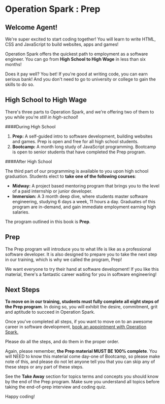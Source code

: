 
Operation Spark : Prep
===
## Welcome Agent!

We're super excited to start coding together! You will learn to write HTML, CSS and JavaScript to build websites, apps and games!

Operation Spark offers the quickest path to employment as a software engineer. You can go from **High School to High Wage** in less than six months!

Does it pay well? You bet! If you're good at writing code, you can earn serious bank! And you don't need to go to university or college to gain the skills to do so. 

## High School to High Wage

There's three parts to Operation Spark, and we're offering two of them to you while you're _still in high-school_!

####During High School

1. **Prep:** A self-guided intro to software development, building websites and games. Prep is open and free for all high school students.
2. **Bootcamp:** A month long study of JavaScript programming. Bootcamp is open to senior students that have completed the Prep program.

####After High School

The third part of our programming is available to you upon high school graduation. Students elect to **take one of the following courses**:

* **Midway:** A project based mentoring program that brings you to the level of a paid internship or junior developer.
* **Immersion:** A 3 month deep dive, where students master software engineering, studying 6 days a week, 11 hours a day. Graduates of this program are in-demand, and gain immediate employment earning high salaries.

The program outlined in this book is **Prep**.


## Prep

The Prep program will introduce you to what life is like as a professional software developer. It is also designed to prepare you to take the next step in our training, which is why we called the program, Prep!

We want everyone to try their hand at software development! If you like this material, there's a fantastic career waiting for you in software engineering!

## Next Steps

**To move on in our training, students must fully complete all eight steps of the Prep program**.  In doing so, you will exhibit the desire, commitment, grit and aptitude to succeed in Operation Spark.

Once you've completed all steps, if you want to move on to an awesome career in software development, <a href="https://operationspark-prep.youcanbook.me/">book an appointment with Operation Spark.</a>

Please do all the steps, and do them in the proper order.

Again, please remember, **the Prep material MUST BE 100% complete**. You will NEED to know this material come day-one of Bootcamp, so please make note of this, and please do not let anyone tell you that you can skip any of these steps or any part of these steps.  

See the **Take Away** section for topics terms and concepts you should know by the end of the Prep program.  Make sure you understand all topics before taking the end-of-prep interview and coding quiz.

Happy coding!
